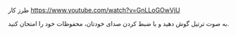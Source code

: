 طرز کار
https://www.youtube.com/watch?v=GnLLoGOwVjU

به صوت ترتیل گوش دهید و با ضبط کردن صدای خودتان، محفوظات خود را امتحان کنید.
